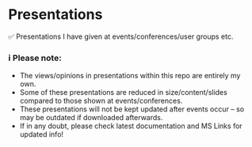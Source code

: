 # Presentations
✅ Presentations I have given at events/conferences/user groups etc. 

### ℹ Please note:
 - The views/opinions in presentations within this repo are entirely my own. 
 - Some of these presentations are reduced in size/content/slides compared to those shown at events/conferences. 
 - These presentations will not be kept updated after events occur – so may be outdated if downloaded afterwards. 
 - If in any doubt, please check latest documentation and MS Links for updated info!

